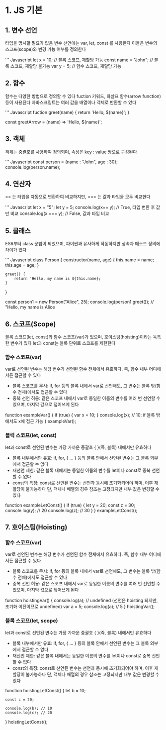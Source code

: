 # 1. JS 기본


## 1. 변수 선언

타입을 명시할 필요가 없음
변수 선언에는 var, let, const 를 사용한다
이들은 변수의 스코프(scope)와 변경 가능 여부를 정의한다

''' Javascript 
let x = 10; // 블록 스코프, 재할당 가능
const name = "John"; // 블록 스코프, 재할당 불가능
var y = 5; // 함수 스코프, 재할당 가능


## 2. 함수

함수는 다양한 방법으로 정의할 수 있다
fuction 키워드, 화살표 함수(arrow function) 등이 사용된다
자바스크립트는 여러 값을 배열이나 객체로 반환할 수 있다

''' Javascript
fuction greet(name) {
    return 'Hello, ${name}';
}

const greetArrow = (name) => 'Hello, ${name}';


## 3. 객체

객체는 중괄호를 사용하여 정의되며, 속성은 key : value 쌍으로 구성된다

''' Javascript
const person = {name : "John", age : 30};
console.log(person.name);


## 4. 연산자

== 는 타입을 자동으로 변환하여 비교하지만,
=== 는 값과 타입을 모두 비교한다

''' Javascript
let x = "5";
let y = 5;
console.log(x== y); // True, 타입 변환 후 값만 비교
console.log(x === y); // False, 값과 타입 비교


## 5. 클래스

ES6부터 class 문법이 되었으며, 파이썬과 유사하게 작동하지만
상속과 메소드 정의에 차이가 있다

''' Javascript
class Person {
    constructor(name, age) {
        this.name = name;
        this.age = age;
    }

    greet() {
        return 'Hello, my name is ${this.name};
    }
}

const person1 = new Person("Alice", 25);
console.log(person1.greet()); // "Hello, my name is Alice


## 6. 스코프(Scope)

블록 스코프(let, const)와 함수 스코프(var)가 있으며, 호이스팅(hoisting)이라는 독특한 변수가 있다
let과 const는 블록 단위로 스코프를 제한한다

### 함수 스코프(var)

var로 선언된 변수는 해당 변수가 선언된 함수 전체에서 유효하다. 즉, 함수 내부 어디에서든 접근할 수 있다

- 블록 스코프를 무시:
if, for 등의 블록 내에서 var로 선언해도, 그 변수는 블록 밖(함수 전체)에서도 접근할 수 있다
- 중복 선언 허용:
같은 스코프 내에서 var로 동일한 이름의 변수를 여러 번 선언할 수 있으며, 마지막 값으로 덮어쓰게 된다

function exampleVar() {
    if (true) {
        var x = 10;
    }
    console.log(x); // 10: if 블록 밖에서도 x에 접근 가능
}
exampleVar();

### 블럭 스코프(let, const)

let과 const로 선언된 변수는 가장 가까운 중괄호 { }(즉, 블록) 내에서만 유효하다

- 블록 내부에서만 유효:
if, for, { ... } 등의 블록 안에서 선언된 변수는 그 블록 외부에서 접근할 수 없다
- 재선언 제한:
같은 블록 내에서는 동일한 이름의 변수를 let이나 const로 중복 선언할 수 없다
- const의 특징:
const로 선언된 변수는 선언과 동시에 초기화되어야 하며, 이후 재할당이 불가능하다
단, 객체나 배열의 경우 참조는 고정되지만 내부 값은 변경할 수 있다

function exampleLetConst() {
    if (true) {
        let y = 20;
        const z = 30;
        console.log(y); // 20
        console.log(z); // 30
    }
}
exampleLetConst();


## 7. 호이스팅(Hoisting)

### 함수 스코프(var)

var로 선언된 변수는 해당 변수가 선언된 함수 전체에서 유효하다. 즉, 함수 내부 어디에서든 접근할 수 있다

- 블록 스코프를 무시:
if, for 등의 블록 내에서 var로 선언해도, 그 변수는 블록 밖(함수 전체)에서도 접근할 수 있다
- 중복 선언 허용:
같은 스코프 내에서 var로 동일한 이름의 변수를 여러 번 선언할 수 있으며, 마지막 값으로 덮어쓰게 된다

function hoistingVar() {
    console.log(a); // undefined (선언은 hoisting 되지만, 초기화 이전이므로 undefined)
    var a = 5;
    console.log(a); // 5
}
hoistingVar();


### 블록 스코프(let, scope)

let과 const로 선언된 변수는 가장 가까운 중괄호 { }(즉, 블록) 내에서만 유효하다

- 블록 내부에서만 유효:
if, for, { ... } 등의 블록 안에서 선언된 변수는 그 블록 외부에서 접근할 수 없다
- 재선언 제한:
같은 블록 내에서는 동일한 이름의 변수를 let이나 const로 중복 선언할 수 없다
- const의 특징:
const로 선언된 변수는 선언과 동시에 초기화되어야 하며, 이후 재할당이 불가능하다
단, 객체나 배열의 경우 참조는 고정되지만 내부 값은 변경할 수 있다

function hoistingLetConst() {
    let b = 10;
    
    const c = 20;
    
    console.log(b); // 10
    console.log(c); // 20
}
hoistingLetConst();